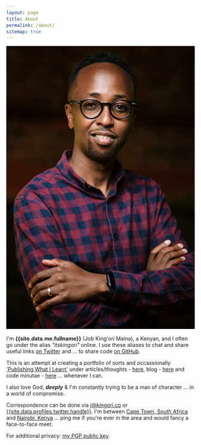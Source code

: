```yaml
---
layout: page
title: About
permalink: /about/
sitemap: true
---
```


![job-kingori-maina](/assets/images/cover-image-2@2x.jpg "Job King'ori Maina")

I'm **{{site.data.me.fullname}}** (Job King'ori Maina), a Kenyan, and I often go
under the alias _"itskingori"_ online. I use these aliases to chat and share
useful links [on Twitter][twitter] and ... to share code [on GitHub][github].

This is an attempt at creating a portfolio of sorts and occassionally
['Publishing What I Learn'][1] under articles/thoughts -
[here][articles_archive], blog - [here][blog_archive] and code minutae -
[here][minutae_archive] ... whenever I can.

I also love God, _**deeply**_ & I'm constantly trying to be a man of character
... in a world of compromise.

Correspondence can be done via [j@kingori.co][email] or
[{{site.data.profiles.twitter.handle}}][twitter]. I'm between [Cape Town,
South Africa][4] and [Nairobi, Kenya][5] ... ping me if you're ever in the area
and would fancy a face-to-face meet.

For additional privacy: [my PGP public key][6].

[twitter]: {{site.data.profiles.twitter.url}}
[github]: {{site.data.profiles.github.url}}
[articles_archive]: /articles/archive/
[blog_archive]: /blog/archive/
[minutae_archive]: /minutae/archive/
[email]: mailto:j@kingori.co?Subject=Hey%20There
[1]: /articles/2013/06/publish-what-you-learn/
[2]: /articles/2013/09/riding-lions/
[3]: https://www.google.co.ke/maps/preview#!q=nairobi%2C+kenya
[4]: https://www.google.co.za/search?q=cape+town%2C+south+africa&oq=cape+town%2C+south+africa
[5]: https://www.google.co.za/search?q=cape+town%2C+south+africa&oq=nairobi%2C+kenya
[6]: http://static.kingori.co/files/pgp_key/6E1D9B22_public.asc
